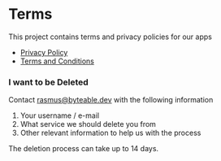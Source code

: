 # Terms
This project contains terms and privacy policies for our apps

* [Privacy Policy](privacy-policy.md)
* [Terms and Conditions](terms-and-conditions.md)

### I want to be Deleted

Contact rasmus@byteable.dev with the following information

1. Your username / e-mail
2. What service we should delete you from
3. Other relevant information to help us with the process

The deletion process can take up to 14 days.
